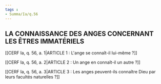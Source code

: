 ```yaml
---
tags : 
- Summa/Ia/q.56
---
```


## LA CONNAISSANCE DES ANGES CONCERNANT LES ÊTRES IMMATÉRIELS

[[CERF Ia, q. 56, a. 1|ARTICLE 1 : L'ange se connaît-il lui-même ?]]

[[CERF Ia, q. 56, a. 2|ARTICLE 2 : Un ange en connaît-il un autre ?]]

[[CERF Ia, q. 56, a. 3|ARTICLE 3 : Les anges peuvent-ils connaître Dieu par leurs facultés naturelles ?]]


